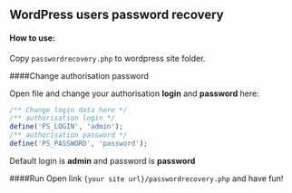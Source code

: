 ## WordPress users password recovery

#### How to use:

Copy `passwordrecovery.php` to wordpress site folder.

####Change authorisation password

Open file and change your authorisation **login** and **password** here:

```php
/** Change login data here */
/** authorisation login */
define('PS_LOGIN', 'admin');
/** authorisation password */
define('PS_PASSWORD', 'password');
```

Default login is **admin** and password is **password**

####Run
Open link `{your site url}/passwordrecovery.php` and have fun!
